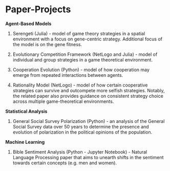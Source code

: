 # Paper-Projects

**Agent-Based Models**

1. Serengeti (Julia) - model of game theory strategies in a spatial environment with a focus on gene-centric strategy. Additional focus of the model is on the gene fitness.

2. Evolutionary Competition Framework (NetLogo and Julia) - model of individual and group strategies in a game theoretical environment.

3. Cooperation Evolution (Python) - model of how cooperation may emerge from repeated interactions between agents.

4. Rationality Model (NetLogo) - model of how certain cooperative strategies can survive and outcompete more selfish strategies. Notably, the related paper also provides guidance on consistent strategy choice across multiple game-theoretical environments.

**Statistical Analysis**

1. General Social Survey Polarization (Python) - an analysis of the General Social Survey data over 50 years to determine the presence and evolution of polarization in the political opinions of the population.

**Machine Learning**

1. Bible Sentiment Analysis (Python - Jupyter Notebook) - Natural Language Processing paper that aims to unearth shifts in the sentiment towards certain concepts (e.g. men and women).
